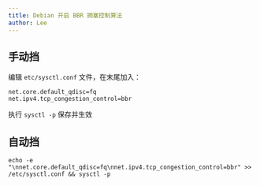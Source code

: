 ```yaml
---
title: Debian 开启 BBR 拥塞控制算法
author: Lee
---
```


## 手动挡

编辑 `etc/sysctl.conf` 文件，在末尾加入：

```text
net.core.default_qdisc=fq
net.ipv4.tcp_congestion_control=bbr
```

执行 `sysctl -p` 保存并生效

## 自动挡

```text
echo -e "\nnet.core.default_qdisc=fq\nnet.ipv4.tcp_congestion_control=bbr" >> /etc/sysctl.conf && sysctl -p
```
